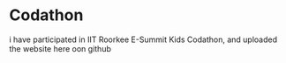 # Codathon
i have participated in IIT Roorkee E-Summit Kids Codathon, and uploaded the website here oon github
